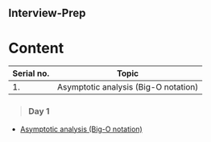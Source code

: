 ## Interview-Prep

# Content

| Serial no.        | Topic     |
| ------------- |:-------------:|
| 1.    | Asymptotic analysis (Big-O notation) |



> ### Day 1
 * [Asymptotic analysis (Big-O notation)](https://www.youtube.com/watch?v=V42FBiohc6c&list=PL2_aWCzGMAwI9HK8YPVBjElbLbI3ufctn)
  


